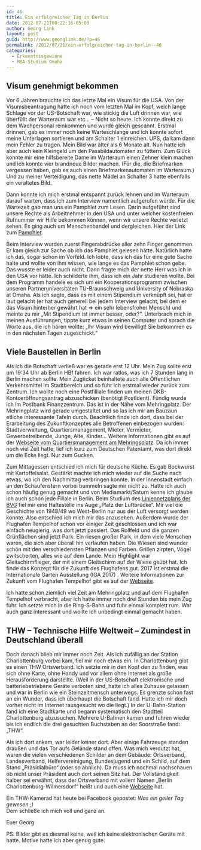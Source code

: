 ```yaml
---
id: 46
title: Ein erfolgreicher Tag in Berlin
date: 2012-07-21T00:22:16-05:00
author: Georg Link
layout: post
guid: http://www.georglink.de/?p=46
permalink: /2012/07/21/ein-erfolgreicher-tag-in-berlin--46
categories:
  - Erkenntnisgewinne
  - MBA-Studium Omaha
---
```

## Visum genehmigt bekommen

Vor 6 Jahren brauchte ich das letzte Mal ein Visum für die USA. Von der Visumsbeantragung hatte ich noch vom letzten Mal im Kopf, welch lange Schlage vor der US-Botschaft war, wie stickig die Luft drinnen war, wie überfüllt der Warteraum war etc… &#8211; Nicht so heute. Ich konnte direkt zu dem Wachpersonal reinkommen und wurde gleich gescannt. Erstmal drinnen, gab es immer noch keine Warteschlange und ich konnte sofort meine Unterlagen sortieren und am Schalter 1 einreichen. UPS, da kam dann mein Fehler zu tragen. Mein Bild war älter als 6 Monate alt. Nun hatte ich aber auch kein Kleingeld um den Passbildautomaten zu füttern. Zum Glück konnte mir eine hilfsbereite Dame im Warteraum einen Zehner klein machen und ich konnte vier brandneue Bilder machen. (Für die, die Briefmarken vergessen haben, gab es auch einen Briefmarkenautomaten im Warteraum.) Und zu meiner Verteidigung, das nette Mädel an Schalter 3 hatte ebenfalls ein veraltetes Bild.

Dann konnte ich mich erstmal entspannt zurück lehnen und im Warteraum darauf warten, dass ich zum Interview namentlich aufgerufen würde. Für die Wartezeit gab man uns ein Pamphlet zum Lesen. Darin aufgeführt sind unsere Rechte als Arbeitnehmer in den USA und unter welcher kostenfreien Rufnummer wir Hilfe bekommen können, wenn wir unsere Rechte verletzt sehen. Es ging auch um Menschenhandel und dergleichen. Hier der Link zum <a title="Rechte eines jeden Besuchers in den USA" href="http://travel.state.gov/visa/temp/pamphlet/pamphlet_4578.html" target="_blank">Pamphlet</a>.

Beim Interview wurden zuerst Fingerabdrücke aller zehn Finger genommen. Er kam gleich zur Sache ob ich das Pamphlet gelesen hätte. Natürlich hatte ich das, sogar schon im Vorfeld. Ich lobte, dass ich das für eine gute Sache halte und wollte von ihm wissen, wie lange es das Pamphlet schon gebe. Das wusste er leider auch nicht. Dann fragte mich der nette Herr was ich in den USA vor hätte. Ich schilderte ihm, dass ich ein Jahr studieren wollte. Bei dem Programm handele es sich um ein Kooperationsprogramm zwischen unseren Partneruniversitäten TU-Braunschweig und University of Nebraska at Omaha. Als ich sagte, dass es mit einem Stipendium verknüpft sei, hat er laut gelacht (er hat auch generell bei jedem Interview gelacht, bei dem er das Visum hinterher gewährt hat => ein sehr lebensfroher Mensch) und meinte zu mir „Mit Stipendium ist immer besser, oder?“. Unterbrach mich in meinen Ausführungen, tippte kurz etwas in seinen Computer und sprach die Worte aus, die ich hören wollte: „Ihr Visum wird bewilligt! Sie bekommen es in den nächsten Tagen zugeschickt.“

## Viele Baustellen in Berlin

Als ich die Botschaft verließ war es gerade erst 12 Uhr. Mein Zug sollte erst um 19:34 Uhr ab Berlin HBf fahren. Ich war ratlos, was ich 7 Stunden lang in Berlin machen sollte. Mein Zugticket beinhaltete auch alle Öffentlichen Verkehrsmittel im Stadtbereich und so fuhr ich erstmal wieder zurück zum Zentrum. Ich wollte noch eine Postfilliale finden um meinen DKB-Kontoeröffnungsantrag abzuschicken (benötigt PostIdent). Fündig wurde ich im Postbank Finanzzentrum. Das ist in der Nähe vom Mehringplatz. Der Mehringplatz wird gerade umgestaltet und so las ich mir am Bauzaun etliche interessante Tafeln durch. Beachtlich finde ich dort, dass bei der Erarbeitung des Zukunftkonzeptes alle Betroffenen einbezogen wurden: Stadtverwaltung, Quartiersmanagement, Mieter, Vermieter, Gewerbetreibende, Junge, Alte, Kinder… Weitere Informationen gibt es auf der <a title="Quartiersmanagement am Mehringsplatz" href="http://www.qm-mehringplatz.de/" target="_blank">Webseite vom Quartiersmanagement am Mehringsplatz</a>. Da ich immer noch viel Zeit hatte, lief ich kurz zum Deutschen Patentamt, was dort direkt um die Ecke liegt. Nur zum Gucken.

Zum Mittagessen entschied ich mich für deutsche Küche. Es gab Bockwurst mit Kartoffelsalat. Gestärkt machte ich mich wieder auf die Suche nach etwas, wo ich den Nachmittag verbringen konnte. In der Innenstadt einfach an den Schaufenstern vorbei bummeln sagte mir nicht zu. Hatte ich auch schon häufig genug gemacht und von Mediamarkt/Saturn kenne ich glaube ich auch schon jede Filiale in Berlin. Beim Studium des <a title="Liniennetzplan Berlin" href="http://www.bvg.de/index.php/de/3713/name/Liniennetz.html" target="_blank">Liniennetzplans der BVG</a> fiel mir eine Haltestelle ins Auge „Platz der Luftbrücke“. Mir viel die Geschichte von 1948/49 wo West-Berlin nur aus der Luft versorgt werden konnte. Also entschied ich mich mir das anzusehen. Außerdem wurde der Flughafen Tempelhof schon vor einiger Zeit geschlossen und ich war einfach neugierig, was dort jetzt passiert. Das Rollfeld und die ganzen Grünflächen sind jetzt Park. Ein riesen großer Park, in dem viele Menschen waren, die sich aber überall hin verlaufen haben. Die Wiesen sind wunder schön mit den verschiedensten Pflanzen und Farben. Grillen zirpten, Vögel zwitscherten, alles wie auf dem Lande. Mein Highlight war Gleitschirmflieger, der mit einem Gleitschirm auf der Wiese geübt hat. Ich finde das Konzept für die Zukunft des Flughafens gut. 2017 ist erstmal die Internationale Garten Ausstellung (IGA 2017) . Weitere Informationen zur Zukunft vom Flughafen Tempelhof gibt es auf der <a title="Zukunft des Flughafen Tempelhof" href="http://www.tempelhoferfreiheit.de/" target="_blank">Webseite</a>.

Ich hatte schon ziemlich viel Zeit am Mehringplatz und auf dem Flughafen Tempelhof verbracht, aber ich hatte immer noch drei Stunden bis mein Zug fuhr. Ich setzte mich in die Ring-S-Bahn und fuhr einmal komplett rum. War auch ganz interessant und wollte ich unbedingt einmal gemacht haben.

## THW – Technische Hilfe Weltweit – Zumindest in Deutschland überall

Doch danach blieb mir immer noch Zeit. Als ich zufällig an der Station Charlottenburg vorbei kam, fiel mir noch etwas ein. In Charlottenburg gibt es einen THW Ortsverband. Ich setzte mir in den Kopf den zu finden, was sich ohne Karte, ohne Handy und vor allem ohne Internet als große Herausforderung darstellte. (Weil in der US-Botschaft elektronische und batteriebetriebene Geräte verboten sind, hatte ich alles Zuhause gelassen und war in Berlin wie ein Steinzeitmensch unterwegs. Es grenzte schon fast an ein Wunder, dass ich überhaupt die Botschaft fand. Hatte ich mir doch vorher nicht im Internet rausgesucht wo die liegt.) In der U-Bahn-Station fand ich eine Stadtkarte und begann systematisch den Stadtteil Charlottenburg abzusuchen. Mehrere U-Bahnen kamen und fuhren wieder bis ich endlich die drei gesuchten Buchstaben an der Soorstraße fand: „THW“.

Als ich dort ankam, war leider keiner dort. Aber einige Fahrzeuge standen draußen und das Tor aufs Gelände stand offen. Was mich verdutzt hat, waren die vielen verschiedenen Schilder an dem Gebäude: Ortsverband, Landesverband, Helfervereinigung, Bundesjugend und ein Schild, auf dem Stand „Präsidialbüro“ (oder so ähnlich). Da muss ich nochmal nachschauen ob nicht unser Präsident auch dort seinen Sitz hat. Der Vollständigkeit halber sei erwähnt, dass der Ortsverband mit vollem Namen „Berlin Charlottenburg-Wilmersdorf“ heißt und auch eine <a href="http://www.thw-chawi.de/" target="_blank">Webseite</a> hat.

Ein THW-Kamerad hat heute bei Facebook gepostet: _Was ein geiler Tag gewesen ;)_  
Dem schließe ich mich voll und ganz an.

Euer Georg

PS: Bilder gibt es diesmal keine, weil ich keine elektronischen Geräte mit hatte. Motive hatte ich aber genug gute.